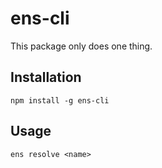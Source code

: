 # ens-cli

This package only does one thing.

## Installation

```
npm install -g ens-cli
```

## Usage

```
ens resolve <name>
```
